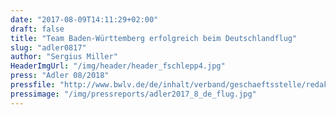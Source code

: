 ```yaml
---
date: "2017-08-09T14:11:29+02:00"
draft: false
title: "Team Baden-Württemberg erfolgreich beim Deutschlandflug"
slug: "adler0817"
author: "Sergius Miller"
HeaderImgUrl: "/img/header/header_fschlepp4.jpg"
press: "Adler 08/2018"
pressfile: "http://www.bwlv.de/de/inhalt/verband/geschaeftsstelle/redaktion-der-adler/magazin-online-lesen/downloads/kategorie/0.html"			   
pressimage: "/img/pressreports/adler2017_8_de_flug.jpg"
---
```


